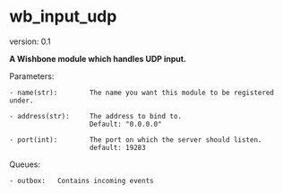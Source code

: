 wb_input_udp
============

version: 0.1

**A Wishbone module which handles UDP input.**


Parameters:

    - name(str):        The name you want this module to be registered under.

    - address(str):     The address to bind to.
                        Default: "0.0.0.0"

    - port(int):        The port on which the server should listen.
                        default: 19283


Queues:

    - outbox:   Contains incoming events
